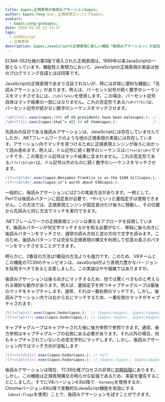 ```yaml
---
title: &apos;正規表現の後読みアサーション&apos;
author: &apos;Yang Guo, 正規表現エンジニア&apos;
avatars:
  - &apos;yang-guo&apos;
date: 2016-02-26 13:33:37
tags:
  - ECMAScript
  - 正規表現
description: &apos;JavaScriptの正規表現に新しい機能「後読みアサーション」が追加されます。&apos;
---
```

ECMA-262仕様の第3版で導入された正規表現は、1999年以来JavaScriptの一部となっています。機能性と表現力において、JavaScriptの正規表現の実装は他のプログラミング言語とほぼ同等です。

<!--truncate-->
JavaScriptの正規表現であまり注目されないが、時には非常に便利な機能に「先読みアサーション」があります。例えば、パーセント記号が続く数字のシーケンスをマッチさせるには、`/\d+(?=%)/`を使用します。この場合、パーセント記号自体はマッチ結果の一部にはなりません。これの否定形である`/\d+(?!%)/`は、パーセント記号が続かない数字のシーケンスをマッチさせます。

```js
/\d+(?=%)/.exec(&apos;100% of US presidents have been male&apos;); // [&apos;100&apos;]
/\d+(?!%)/.exec(&apos;that’s all 44 of them&apos;);                // [&apos;44&apos;]
```

先読みの反対である後読みアサーションは、JavaScriptには存在していませんでしたが、.NETフレームワークのような他の正規表現の実装には存在しています。アサーション内でマッチを見つけるために正規表現エンジンが後ろに向かって読み進めます。例えば、ドル記号に続く数字のシーケンスは`/(?<=\$)\d+/`でマッチでき、この場合ドル記号はマッチ結果に含まれません。これの否定形である`/(?<!\$)\d+/`は、ドル記号以外のものに続く数字のシーケンスをマッチさせます。

```js
/(?<=\$)\d+/.exec(&apos;Benjamin Franklin is on the $100 bill&apos;); // [&apos;100&apos;]
/(?<!\$)\d+/.exec(&apos;it’s worth about €90&apos;);                  // [&apos;90&apos;]
```

一般的に、後読みアサーションには2つの実装方法があります。一例として、Perlでは後読みパターンに固定長が必要で、`*`や`+`といった量指定子は使用できません。この方法では、正規表現エンジンが固定長分だけ後ろに移動し、その位置から先読みと同じ方法でマッチを実行できます。

.NETフレームワークの正規表現エンジンは異なるアプローチを採用しています。後読みパターンが何文字マッチするかを知る必要がなく、単純に後ろ向きに後読みパターンをマッチさせ、通常の読み方向と逆の方向で文字を読みます。このため、後読みパターンでは完全な正規表現の構文を利用して任意の長さのパターンをマッチさせることができます。

明らかに、2番目の方法は1番目の方法よりも強力です。このため、V8チームとこの機能のTC39のチャンピオンは、JavaScriptがより表現力豊かなバージョンを採用すべきであると合意しました。この実装はやや複雑ではありますが。

後読みアサーションは後ろ向きにマッチするため、他では驚くべきものと考えられる微妙な動作があります。例えば、量指定子を持つキャプチャグループは最後のマッチをキャプチャします。通常、それは一番右側のマッチです。しかし、後読みアサーション内では右から左にマッチするため、一番左側のマッチがキャプチャされます:

```js
/h(?=(\w)+)/.exec(&apos;hodor&apos;);  // [&apos;h&apos;, &apos;r&apos;]
/(?<=(\w)+)r/.exec(&apos;hodor&apos;); // [&apos;r&apos;, &apos;h&apos;]
```

キャプチャグループはキャプチャされた後に後方参照で参照できます。通常、後方参照はキャプチャグループの右側にある必要があります。それ以外の場合、何もキャプチャされていないため空文字列にマッチします。しかし、後読みアサーション内ではマッチ方向が逆転します:

```js
/(?<=(o)d\1)r/.exec(&apos;hodor&apos;); // null
/(?<=\1d(o))r/.exec(&apos;hodor&apos;); // [&apos;r&apos;, &apos;o&apos;]
```

後読みアサーションは現在、TC39仕様プロセスの非常に[初期段階](https://github.com/tc39/proposal-regexp-lookbehind)にあります。しかし、この機能は正規表現構文の明らかな拡張であるため、実装を優先することにしました。すでにV8バージョン4.9以降で`--harmony`を使用するか、Chromeバージョン49以降で実験的なJavaScript機能を有効にする（`about:flags`を使用）ことで、後読みアサーションを試すことができます。
